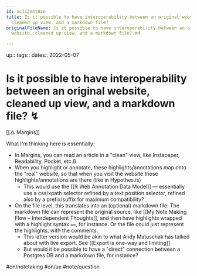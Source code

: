 ```yaml
---
id: oc1i2mht0ze
title: Is it possible to have interoperability between an original website,
  cleaned up view, and a markdown file?
originalFileName: Is it possible to have interoperability between an original
  website, cleaned up view, and a markdown file?.md

---
```


up::
tags::
dates:: 2022-05-07

# Is it possible to have interoperability between an original website, cleaned up view, and a markdown file? ↯

[[△ Margins]]

What I'm thinking here is essentially:

* In Margins, you can read an article in a "clean" view, like Instapaper, Readability, Pocket, etc.ß
* When you highlight or annotate, these highlights/annotations map onto the "real" website, so that when you visit the website those highlights/annotations are there (like in Hypothes.is)
  * This would use the [[𖠫 Web Annotation Data Model]] — essentially use a css/xpath selector refined by a text position selector, refined also by a prefix/suffix for maximum compatibility?
* On the file level, this translates into an (optional) markdown file: The markdown file can represent the original source, like [[My Note Making Flow – Interdependent Thoughts]], and then have highlights wrapped with a highlight syntax `==`, for instance. Or the file could just represent the highlights, with the comments.
  * This latter version would be akin to what Andy Matuschak has talked about with live export. See [[Export is one-way and limiting]]
  * But would it be possible to have a "direct" connection between a Postgres DB and a markdown file, for instance?

#on/notetaking
#on/ux
#note/question
